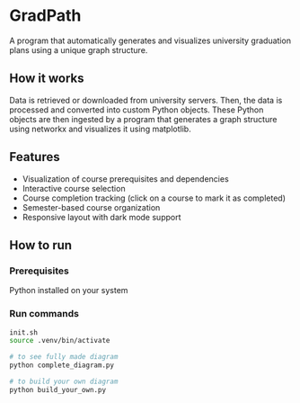 # GradPath

A program that automatically generates and visualizes university graduation plans using a unique graph structure.

## How it works

Data is retrieved or downloaded from university servers. Then, the data is processed and converted into custom Python objects.
These Python objects are then ingested by a program that generates a graph structure using networkx and visualizes it using matplotlib.

## Features

- Visualization of course prerequisites and dependencies
- Interactive course selection
- Course completion tracking (click on a course to mark it as completed)
- Semester-based course organization
- Responsive layout with dark mode support

## How to run

### Prerequisites

Python installed on your system

### Run commands

```bash
init.sh
source .venv/bin/activate

# to see fully made diagram
python complete_diagram.py

# to build your own diagram
python build_your_own.py
```

